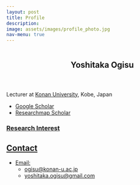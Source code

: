 ```yaml
---
layout: post
title: Profile
description: 
image: assets/images/profile_photo.jpg
nav-menu: true
---
```


<!-- Main -->
<div id="main">


<section id="two" class="spotlights">
	<section class="scroll-fade">
		<div class="image">
      <img src="{{ 'assets/images/profile_photo.jpg' | relative_url }}" alt="" data-position="top center" />
    </div>
		<div class="content">
			<div class="inner">
				<header class="major">
          <h2>
          Yoshitaka Ogisu
          </h2>
        </header>
        <p>Lecturer at <a href="https://www.konan-u.ac.jp/">Konan University</a>, Kobe, Japan</p>
        <ul>
        <li> <a href="https://scholar.google.co.jp/citations?user=olbpst8AAAAJ">Google Scholar</li>
        <li> <a href="https://researchmap.jp/yoshitaka_ogisu">Researchmap Scholar</li>
        </ul>
			</div>
		</div>
	</section>
</section>


### Research Interest

## Contact
- Email: 
  - ogisu@konan-u.ac.jp
  - yoshitaka.ogisu@gmail.com